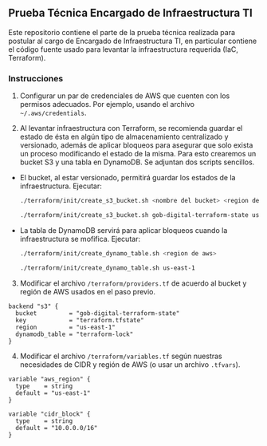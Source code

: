 ## Prueba Técnica Encargado de Infraestructura TI

Este repositorio contiene el parte de la prueba técnica realizada para postular al cargo de Encargado de Infraestructura TI, en particular contiene el código fuente usado para levantar la infraestructura requerida (IaC, Terraform).

### Instrucciones

1. Configurar un par de credenciales de AWS que cuenten con los permisos adecuados. Por ejemplo, usando el archivo `~/.aws/credentials`.

2. Al levantar infraestructura con Terraform, se recomienda guardar el estado de ésta en algún tipo de almacenamiento centralizado y versionado, además de aplicar bloqueos para asegurar que solo exista un proceso modificando el estado de la misma. Para esto crearemos un bucket S3 y una tabla en DynamoDB. Se adjuntan dos scripts sencillos.

  - El bucket, al estar versionado, permitirá guardar los estados de la infraestructura. Ejecutar:
    ```bash
    ./terraform/init/create_s3_bucket.sh <nombre del bucket> <region de aws>

    ./terraform/init/create_s3_bucket.sh gob-digital-terraform-state us-east-1
    ```

  - La tabla de DynamoDB servirá para aplicar bloqueos cuando la infraestructura se mofifica. Ejecutar:
    ```bash
    ./terraform/init/create_dynamo_table.sh <region de aws>

    ./terraform/init/create_dynamo_table.sh us-east-1
    ```

3. Modificar el archivo `/terraform/providers.tf` de acuerdo al bucket y región de AWS usados en el paso previo.
  ```
  backend "s3" {
    bucket         = "gob-digital-terraform-state"
    key            = "terraform.tfstate"
    region         = "us-east-1"
    dynamodb_table = "terraform-lock"
  }
   ```

4. Modificar el archivo `/terraform/variables.tf` según nuestras necesidades de CIDR y región de AWS (o usar un archivo `.tfvars`).
  ```
  variable "aws_region" {
    type    = string
    default = "us-east-1"
  }

  variable "cidr_block" {
    type    = string
    default = "10.0.0.0/16"
  }
  ```
